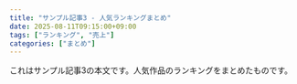 ```yaml
---
title: "サンプル記事3 - 人気ランキングまとめ"
date: 2025-08-11T09:15:00+09:00
tags: ["ランキング", "売上"]
categories: ["まとめ"]
---
```


これはサンプル記事3の本文です。人気作品のランキングをまとめたものです。
